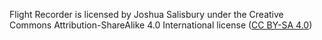 Flight Recorder is licensed by Joshua Salisbury under the Creative Commons Attribution-ShareAlike 4.0 International license ([CC BY-SA 4.0](https://creativecommons.org/licenses/by-sa/4.0))
